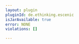 ```yaml
---
layout: plugin
pluginId: de.ethinking.escenic
isJarAvailable: true
error: NONE
violations: []

---
```

